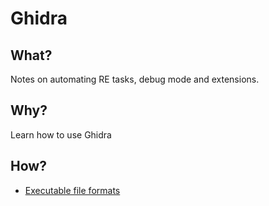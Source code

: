 # Ghidra

## What?

Notes on automating RE tasks, debug mode and extensions.

## Why?

Learn how to use Ghidra

## How?

* [Executable file formats](formats.md)
